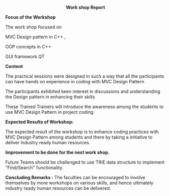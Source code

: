 <p align="center"><b>Work shop Report</b> </p>

<b>Focus of the Workshop</b>

The work shop focused on

MVC Design pattern in C++ ,

OOP concepts in C++

GUI framework QT

**Content**

The practical sessions were designed in such a way that all the participants can have hands on experience in coding with MVC Design Pattern

The participants exhibited keen interest in discussions and understanding the Design pattern  in enhancing their skills

These Trained Trainers will introduce the awareness among the students to use MVC Design Pattern in project coding.

**Expected Results of Workshop:**

The expected result of the workshop is to enhance coding practices with MVC Design Pattern among students and there by taking a initiative to  deliver industry ready human resources.

**Improvement to be done for the next work shop.**

Future Teams should be challenged to use TRIE data structure to implement &quot;Find/Search&quot; functionality.

**Concluding Remarks :**  The faculties can be encouraged  to involve themselves by more workshops on various skills, and hence ultimately  industry ready human resources can be delivered.